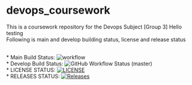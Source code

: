 # devops_coursework
This is a coursework repository for the Devops Subject [Group 3]
Hello testing
<br>Following is main and develop building status, license and release status 

<br>* Main Build Status: ![workflow](https://github.com/kaungmyat128/devops_coursework/actions/workflows/main.yml/badge.svg)
<br>* Develop Build Status: ![GitHub Workflow Status (master)](https://img.shields.io/github/actions/workflow/status/kaungmyat128/devops_coursework/main.yml?branch=master)
<br>* LICENSE STATUS: [![LICENSE](https://img.shields.io/github/license/kaungmyat128/devops_coursework.svg?style=flat-square)](https://github.com/kaungmyat128/devops_coursework/blob/master/LICENSE)
<br>* RELEASES STATUS: [![Releases](https://img.shields.io/github/release/kaungmyat128/devops_coursework/all.svg?style=flat-square)](https://github.com/kaungmyat128/devops_coursework/releases)



